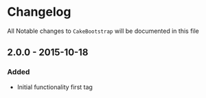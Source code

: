# Changelog

All Notable changes to `CakeBootstrap` will be documented in this file

## 2.0.0 - 2015-10-18

### Added
- Initial functionality first tag